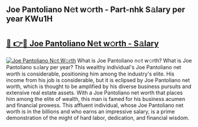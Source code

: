 ## Joe Pantoliano N𝚎t w𝚘rth - Part-nhk S𝚊lary per year KWu1H

# <h2><a href="http://gc3xesg.nevu.top/?p=Joe+Pantoliano">🔗 👉🔴 Joe Pantoliano N𝚎t w𝚘rth - S𝚊lary</a></h2>

[![Joe Pantoliano N𝚎t W𝚘rth](https://i.imgur.com/Oavwk0R.jpeg)](http://gc3xesg.nevu.top/?p=Joe+Pantoliano)
What is Joe Pantoliano n𝚎t w𝚘rth? What is Joe Pantoliano s𝚊lary per year?
This wealthy individual's Joe Pantoliano net worth is considerable, positioning him among the industry's elite. His income from his job is considerable, but it is eclipsed by Joe Pantoliano net worth, which is thought to be amplified by his diverse business pursuits and extensive real estate assets. With a Joe Pantoliano net worth that places him among the elite of wealth, this man is famed for his business acumen and financial prowess. This affluent individual, whose Joe Pantoliano net worth is in the billions and who earns an impressive salary, is a prime demonstration of the might of hard labor, dedication, and financial wisdom.
